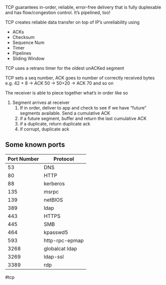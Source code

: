 TCP guarantees in-order, reliable, error-free delivery that is fully duplexable and has flow/congestion control. It’s pipelined, too!

TCP creates reliable data transfer on top of IP’s unreliability using
- ACKs
- Checksum
- Sequence Num
- Timer
- Pipelines
- Sliding Window

TCP uses a retrans timer for the oldest unACKed segment

TCP sets a seq number, ACK goes to number of correctly received bytes e.g.
42 + 8 -> ACK 50 -> 50+20 -> ACK 70 and so on

The receiver is able to piece together what’s in order like so
1. Segment arrives at receiver
	1. If in order, deliver to app and check to see if we have “future” segments available. Send a cumulative ACK
	2. if a future segment, buffer and return the last cumulative ACK
	3. if a duplicate, return duplicate ack
	4. if corrupt, duplicate ack

## Some known ports

| Port Number | Protocol |
| --- | ---|
| 53 | DNS |
| 80 | HTTP |
| 88 | kerberos |
| 135 | msrpc |
| 139 | netBIOS |
| 389 | ldap |
| 443 | HTTPS |
| 445 | SMB |
| 464 | kpasswd5 |
| 593 | http-rpc-epmap |
| 3268 | globalcat ldap |
| 3269 | ldap-ssl |
| 3389 | rdp |


#tcp